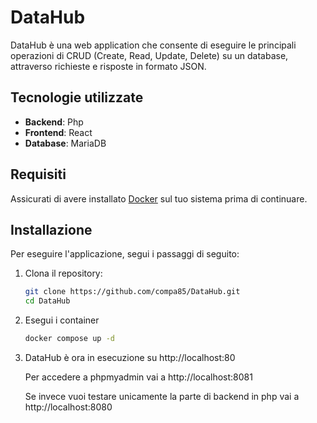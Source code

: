 # DataHub

DataHub è una web application che consente di eseguire le principali operazioni di CRUD (Create, Read, Update, Delete) su un database, attraverso richieste e risposte in formato JSON.

## Tecnologie utilizzate

- **Backend**: Php
- **Frontend**: React
- **Database**: MariaDB

## Requisiti

Assicurati di avere installato [Docker](https://www.docker.com/get-started/) sul tuo sistema prima di continuare.

## Installazione

Per eseguire l'applicazione, segui i passaggi di seguito:

1. Clona il repository:
   ```bash
   git clone https://github.com/compa85/DataHub.git
   cd DataHub
   ```
   
2. Esegui i container
   ```bash
   docker compose up -d
   ```
3. DataHub è ora in esecuzione su http://localhost:80
   
   Per accedere a phpmyadmin vai a http://localhost:8081
   
   Se invece vuoi testare unicamente la parte di backend in php vai a http://localhost:8080
